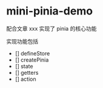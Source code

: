 # mini-pinia-demo
配合文章 xxx 实现了 pinia 的核心功能

实现功能包括
- [] defineStore
- [] createPinia
- [] state
- [] getters
- [] action
